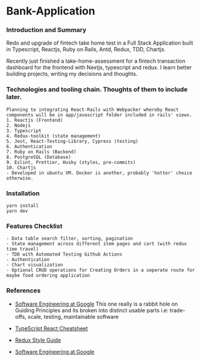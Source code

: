 # Bank-Application
### Introduction and Summary
Redo and upgrade of fintech take home test in a Full Stack Application built in Typescript, Reactjs, Ruby on Rails, Antd, Redux, TDD, Chartjs.

Recently just finished a take-home-assessment for a fintech transaction dashboard for the frontend with Nextjs, typescript and redux.
I learn better building projects, writing my decisions and thoughts. 

### Technologies and tooling chain. Thoughts of them to include later.
```
Planning to integrating React-Rails with Webpacker whereby React components will be in app/javascript folder included in rails' views.
1. Reactjs (Frontend)
2. Nodejs
3. Typescript
4. Redux-toolkit (state management)
5. Jest, React-Testing-Library, Cypress (testing)
6. Authentication
7. Ruby on Rails (Backend)
8. PostgreSQL (Database)
9. Eslint, Prettier, Husky (styles, pre-commits)
10. Chartjs
- Developed in ubuntu VM. Docker is another, probably 'hotter' choice otherwise.
```

### Installation 
```
yarn install
yarn dev
```

### Features Checklist
```
- Data table search filter, sorting, pagination
- State management across different item pages and cart (with redux time travel)
- TDD with Automated Testing Github Actions
- Authentication
- Chart visualization
- Optional CRUD operations for Creating Orders in a seperate route for maybe food ordering application
```

### References
- [Software Engineering at Google](https://abseil.io/resources/swe-book)
This one really is a rabbit hole on Guiding Principles and its broken into distinct usable parts i.e: trade-offs, scale, testing, maintainable software
- [TypeScript React Cheatsheet](https://react-typescript-cheatsheet.netlify.app/)
- [Redux Style Guide](https://redux.js.org/style-guide/)

- [Software Engineering at Google](https://abseil.io/resources/swe-book)
